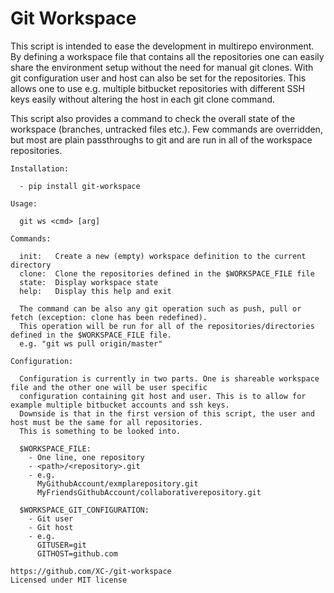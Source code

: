 # Git Workspace

This script is intended to ease the development in multirepo environment. By defining a workspace file
that contains all the repositories one can easily share the environment setup without the need for manual
git clones. With git configuration user and host can also be set for the repositories. This allows one
to use e.g. multiple bitbucket repositories with different SSH keys easily without altering the host in
each git clone command.

This script also provides a command to check the overall state of the workspace (branches, untracked files etc.).
Few commands are overridden, but most are plain passthroughs to git and are run in all of the workspace
repositories.

```
Installation:

  - pip install git-workspace

Usage:

  git ws <cmd> [arg]

Commands:

  init:   Create a new (empty) workspace definition to the current directory
  clone:  Clone the repositories defined in the $WORKSPACE_FILE file
  state:  Display workspace state
  help:   Display this help and exit

  The command can be also any git operation such as push, pull or fetch (exception: clone has been redefined).
  This operation will be run for all of the repositories/directories defined in the $WORKSPACE_FILE file.
  e.g. "git ws pull origin/master"

Configuration:

  Configuration is currently in two parts. One is shareable workspace file and the other one will be user specific
  configuration containing git host and user. This is to allow for example multiple bitbucket accounts and ssh keys.
  Downside is that in the first version of this script, the user and host must be the same for all repositories.
  This is something to be looked into.

  $WORKSPACE_FILE:
    - One line, one repository
    - <path>/<repository>.git
    - e.g.
      MyGithubAccount/exmplarepository.git
      MyFriendsGithubAccount/collaborativerepository.git

  $WORKSPACE_GIT_CONFIGURATION:
    - Git user
    - Git host
    - e.g.
      GITUSER=git
      GITHOST=github.com

https://github.com/XC-/git-workspace
Licensed under MIT license
```